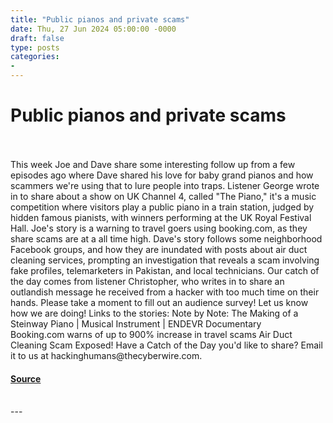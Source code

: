 ```yaml
---
title: "Public pianos and private scams"
date: Thu, 27 Jun 2024 05:00:00 -0000
draft: false
type: posts
categories: 
- 
---
```

# Public pianos and private scams

<br/>

<br/>
This week Joe and Dave share some interesting follow up from a few episodes ago where Dave shared his love for baby grand pianos and how scammers we're using that to lure people into traps. Listener George wrote in to share about a show on UK Channel 4, called "The Piano," it's a music competition where visitors play a public piano in a train station, judged by hidden famous pianists, with winners performing at the UK Royal Festival Hall. Joe's story is a warning to travel goers using booking.com, as they share scams are at a all time high. Dave's story follows some neighborhood Facebook groups, and how they are inundated with posts about air duct cleaning services, prompting an investigation that reveals a scam involving fake profiles, telemarketers in Pakistan, and local technicians. Our catch of the day comes from listener Christopher, who writes in to share an outlandish message he received from a hacker with too much time on their hands. Please take a moment to fill out an audience survey! Let us know how we are doing! Links to the stories: Note by Note: The Making of a Steinway Piano | Musical Instrument | ENDEVR Documentary Booking.com warns of up to 900% increase in travel scams Air Duct Cleaning Scam Exposed! Have a Catch of the Day you'd like to share? Email it to us at hackinghumans@thecyberwire.com.

#### [Source](https://thecyberwire.com/podcasts/hacking-humans/296/notes)

<br/>
---
